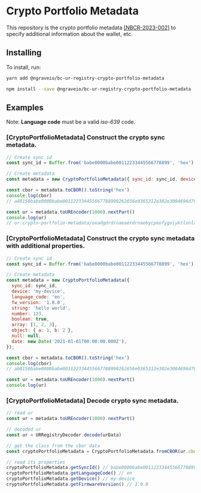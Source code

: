 # Crypto Portfolio Metadata

This repository is the crypto portfolio metadata [[NBCR-2023-002]](https://github.com/ngraveio/Research/blob/main/papers/nbcr-2023-002-multi-layer-sync.md) to specify additional information about the wallet, etc.

## Installing

To install, run:

```bash
yarn add @ngraveio/bc-ur-registry-crypto-portfolio-metadata
```

```bash
npm install --save @ngraveio/bc-ur-registry-crypto-portfolio-metadata
```

## Examples

Note: **Language code** must be a valid *iso-639* code.

### [CryptoPortfolioMetadata] Construct the crypto sync metadata.

```js
// Create sync id
const sync_id = Buffer.from('babe0000babe00112233445566778899', 'hex')

// Create metadata
const metadata = new CryptoPortfolioMetadata({ sync_id: sync_id, device: 'my-device', language_code: 'en', fw_version: '1.0.0' })

const cbor = metadata.toCBOR().toString('hex')
console.log(cbor)
// a40150babe0000babe001122334455667788990262656e0365312e302e3004696d792d646576696365

const ur = metadata.toUREncoder(1000).nextPart()
console.log(ur)
// ur:crypto-portfolio-metadata/oxadgdrdrnaeaerdrnaebycpeofygoiyktlonlaoidihjtaxihehdmdydmdyaainjnkkdpieihkoiniaihfrzmytvl
```

### [CryptoPortfolioMetadata] Construct the crypto sync metadata with additional properties.

```js
// Create sync id
const sync_id = Buffer.from('babe0000babe00112233445566778899', 'hex')

// Create metadata
const metadata = new CryptoPortfolioMetadata({
  sync_id: sync_id,
  device: 'my-device',
  language_code: 'en',
  fw_version: '1.0.0',
  string: 'hello world',
  number: 123,
  boolean: true,
  array: [1, 2, 3],
  object: { a: 1, b: 2 },
  null: null,
  date: new Date('2021-01-01T00:00:00.000Z'),
});

const cbor = metadata.toCBOR().toString('hex')
console.log(cbor)
// ab0150babe0000babe001122334455667788990262656e0365312e302e3004696d792d64657669636566737472696e676b68656c6c6f20776f726c64666e756d626572187b67626f6f6c65616ef565617272617983010203666f626a656374a2616101616202646e756c6cf66464617465c07818323032312d30312d30315430303a30303a30302e3030305a

const ur = metadata.toUREncoder(1000).nextPart()
console.log(ur)
````


### [CryptoPortfolioMetadata] Decode crypto sync metadata.

```js
// read ur
const ur = metadata.toUREncoder(1000).nextPart()

// decoded ur
const ur = URRegistryDecoder.decode(urData)

// get the class from the cbor data
const cryptoPortfolioMetadata = CryptoPortfolioMetadata.fromCBOR(ur.cbor)

// read its properties
cryptoPortfolioMetadata.getSyncId() // babe0000babe00112233445566778899
cryptoPortfolioMetadata.getLanguageCode() // en
cryptoPortfolioMetadata.getDevice() // my-device
cryptoPortfolioMetadata.getFirmwareVersion() // 1.0.0
```
